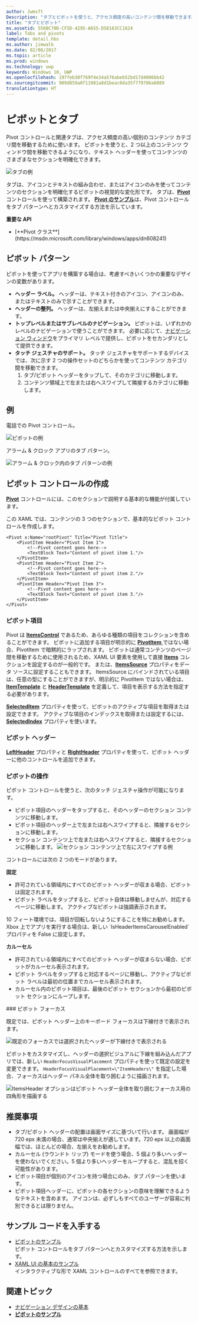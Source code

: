 ```yaml
---
author: Jwmsft
Description: "タブとピボットを使うと、アクセス頻度の高いコンテンツ間を移動できます。"
title: "タブとピボット"
ms.assetid: 556BC70D-CF5D-4295-A655-D58163CC1824
label: Tabs and pivots
template: detail.hbs
ms.author: jimwalk
ms.date: 02/08/2017
ms.topic: article
ms.prod: windows
ms.technology: uwp
keywords: Windows 10, UWP
ms.openlocfilehash: 197feb30f769f4e34a576abeb52bd17d4006bb42
ms.sourcegitcommit: 909d859a0f11981a8d1beac0da35f779786a6889
translationtype: HT
---
```

# <a name="pivot-and-tabs"></a>ピボットとタブ

<link rel="stylesheet" href="https://az835927.vo.msecnd.net/sites/uwp/Resources/css/custom.css"> 

Pivot コントロールと関連タブは、アクセス頻度の高い個別のコンテンツ カテゴリ間を移動するために使います。 ピボットを使うと、2 つ以上のコンテンツ ウィンドウ間を移動できるようになり、テキスト ヘッダーを使ってコンテンツのさまざまなセクションを明確化できます。

![タブの例](images/pivot_Hero_main.png)

タブは、アイコンとテキストの組み合わせ、またはアイコンのみを使ってコンテンツのセクションを明確化するピボットの視覚的な変化形です。 タブは、[**Pivot**](https://msdn.microsoft.com/library/windows/apps/xaml/windows.ui.xaml.controls.pivot.aspx) コントロールを使って構築されます。 [**Pivot のサンプル**](http://go.microsoft.com/fwlink/p/?LinkId=619903)は、Pivot コントロールをタブ パターンへとカスタマイズする方法を示しています。

<div class="important-apis" >
<b>重要な API</b><br/>
<ul>
<li>[**Pivot クラス**](https://msdn.microsoft.com/library/windows/apps/dn608241)</li>
</ul>
</div>


## <a name="the-pivot-pattern"></a>ピボット パターン

ピボットを使ってアプリを構築する場合は、考慮すべきいくつかの重要なデザインの変数があります。

- **ヘッダー ラベル。**  ヘッダーは、テキスト付きのアイコン、アイコンのみ、またはテキストのみで示すことができます。
- **ヘッダーの整列。**  ヘッダーは、左揃えまたは中央揃えにすることができます。
- **トップレベルまたはサブレベルのナビゲーション。**  ピボットは、いずれかのレベルのナビゲーションで使うことができます。 必要に応じて、[ナビゲーション ウィンドウ](nav-pane.md)をプライマリ レベルで提供し、ピボットをセカンダリとして提供できます。
- **タッチ ジェスチャのサポート。**  タッチ ジェスチャをサポートするデバイスでは、次に示す 2 つの操作セットのどちらかを使ってコンテンツ カテゴリ間を移動できます。
    1. タブ/ピボット ヘッダーをタップして、そのカテゴリに移動します。
    2. コンテンツ領域上で左または右へスワイプして隣接するカテゴリに移動します。

## <a name="examples"></a>例

電話での Pivot コントロール。

![ピボットの例](images/pivot_example.png)

アラーム & クロック アプリのタブ パターン。

![アラーム & クロック内のタブ パターンの例](images/tabs_alarms-and-clock.png)

## <a name="create-a-pivot-control"></a>ピボット コントロールの作成

[**Pivot**](https://msdn.microsoft.com/library/windows/apps/xaml/windows.ui.xaml.controls.pivot.aspx) コントロールには、このセクションで説明する基本的な機能が付属しています。

この XAML では、コンテンツの 3 つのセクションで、基本的なピボット コントロールを作成します。

```xaml
<Pivot x:Name="rootPivot" Title="Pivot Title">
    <PivotItem Header="Pivot Item 1">
        <!--Pivot content goes here-->
        <TextBlock Text="Content of pivot item 1."/>
    </PivotItem>
    <PivotItem Header="Pivot Item 2">
        <!--Pivot content goes here-->
        <TextBlock Text="Content of pivot item 2."/>
    </PivotItem>
    <PivotItem Header="Pivot Item 3">
        <!--Pivot content goes here-->
        <TextBlock Text="Content of pivot item 3."/>
    </PivotItem>
</Pivot>
```

### <a name="pivot-items"></a>ピボット項目

Pivot は [**ItemsControl**](https://msdn.microsoft.com/library/windows/apps/xaml/windows.ui.xaml.controls.itemscontrol.aspx) であるため、あらゆる種類の項目をコレクションを含めることができます。 ピボットに追加する項目が明示的に [ **PivotItem** ](https://msdn.microsoft.com/library/windows/apps/xaml/windows.ui.xaml.controls.pivotitem.aspx) ではない場合、PivotItem で暗黙的にラップされます。 ピボットは通常コンテンツのページ間を移動するために使用されるため、XAML UI 要素を使用して直接 [**Items**](https://msdn.microsoft.com/library/windows/apps/xaml/windows.ui.xaml.controls.itemscontrol.items.aspx) コレクションを設定するのが一般的です。 または、[**ItemsSource**](https://msdn.microsoft.com/library/windows/apps/xaml/windows.ui.xaml.controls.itemscontrol.itemssource.aspx) プロパティをデータ ソースに設定することもできます。 ItemsSource にバインドされている項目は、任意の型にすることができますが、明示的に PivotItem ではない場合は、[**ItemTemplate**](https://msdn.microsoft.com/library/windows/apps/xaml/windows.ui.xaml.controls.itemscontrol.itemtemplate.aspx) と [**HeaderTemplate**](https://msdn.microsoft.com/library/windows/apps/xaml/windows.ui.xaml.controls.pivot.headertemplate.aspx) を定義して、項目を表示する方法を指定する必要があります。

[**SelectedItem**](https://msdn.microsoft.com/library/windows/apps/xaml/windows.ui.xaml.controls.pivot.selecteditem.aspx) プロパティを使って、ピボットのアクティブな項目を取得または設定できます。 アクティブな項目のインデックスを取得または設定するには、[**SelectedIndex**](https://msdn.microsoft.com/library/windows/apps/xaml/windows.ui.xaml.controls.pivot.selectedindex.aspx) プロパティを使います。

### <a name="pivot-headers"></a>ピボット ヘッダー

[**LeftHeader**](https://msdn.microsoft.com/library/windows/apps/xaml/windows.ui.xaml.controls.pivot.leftheader.aspx) プロパティと [**RightHeader**](https://msdn.microsoft.com/library/windows/apps/xaml/windows.ui.xaml.controls.pivot.rightheader.aspx) プロパティを使って、ピボット ヘッダーに他のコントロールを追加できます。

### <a name="pivot-interaction"></a>ピボットの操作

ピボット コントロールを使うと、次のタッチ ジェスチャ操作が可能になります。

-   ピボット項目のヘッダーをタップすると、そのヘッダーのセクション コンテンツに移動します。
-   ピボット項目のヘッダー上で左または右へスワイプすると、隣接するセクションに移動します。
-   セクション コンテンツ上で左または右へスワイプすると、隣接するセクションに移動します。
![セクション コンテンツ上で左にスワイプする例](images/pivot_w_hand.png)

コントロールには次の 2 つのモードがあります。

**固定**

-   許可されている領域内にすべてのピボット ヘッダーが収まる場合、ピボットは固定されます。
-   ピボット ラベルをタップすると、ピボット自体は移動しませんが、対応するページに移動します。 アクティブなピボットは強調表示されます。

<div class="microsoft-internal-note">
10 フィート環境では、項目が回転しないようにすることを特にお勧めします。 Xbox 上でアプリを実行する場合は、新しい `IsHeaderItemsCarouselEnabled` プロパティを False に設定します。
</div>

**カルーセル**

-   許可されている領域内にすべてのピボット ヘッダーが収まらない場合、ピボットがカルーセル表示されます。
-   ピボット ラベルをタップすると対応するページに移動し、アクティブなピボット ラベルは最初の位置までカルーセル表示されます。
-   カルーセル内のピボット項目は、最後のピボット セクションから最初のピボット セクションにループします。

<div class="microsoft-internal-note">
### ピボット フォーカス

既定では、ピボット ヘッダー上のキーボード フォーカスは下線付きで表示されます。

![既定のフォーカスでは選択されたヘッダーが下線付きで表示される](images/pivot_focus_selectedHeader.png)

ピボットをカスタマイズし、ヘッダーの選択ビジュアルに下線を組み込んだアプリでは、新しい `HeaderFocusVisualPlacement` プロパティを使って既定の設定を変更できます。 `HeaderFocusVisualPlacement=\"ItemHeaders\"` を指定した場合、フォーカスはヘッダー パネル全体を取り囲むように描画されます。

![ItemsHeader オプションはピボット ヘッダー全体を取り囲むフォーカス用の四角形を描画する](images/pivot_focus_headers.png)
</div>

## <a name="recommendations"></a>推奨事項

-   タブ/ピボット ヘッダーの配置は画面サイズに基づいて行います。 画面幅が 720 epx 未満の場合、通常は中央揃えが適しています。720 epx 以上の画面幅では、ほとんどの場合、左揃えをお勧めします。
-   カルーセル (ラウンドト リップ) モードを使う場合、5 個より多いヘッダーを使わないでください。5 個より多いヘッダーをループすると、混乱を招く可能性があります。
-   ピボット項目が個別のアイコンを持つ場合にのみ、タブ パターンを使います。
-   ピボット項目ヘッダーに、ピボットの各セクションの意味を理解できるようなテキストを含めます。 アイコンは、必ずしもすべてのユーザーが容易に判別できるとは限りません。

## <a name="get-the-sample-code"></a>サンプル コードを入手する
- [ピボットのサンプル](http://go.microsoft.com/fwlink/p/?LinkId=619903)<br/>
    ピボット コントロールをタブ パターンへとカスタマイズする方法を示します。
- [XAML UI の基本のサンプル](https://github.com/Microsoft/Windows-universal-samples/blob/master/Samples/XamlUIBasics)<br/>
    インタラクティブな形で XAML コントロールのすべてを参照できます。

## <a name="related-topics"></a>関連トピック
- [ナビゲーション デザインの基本](../layout/navigation-basics.md)
- [**ピボットのサンプル**](http://go.microsoft.com/fwlink/p/?LinkId=619903)
